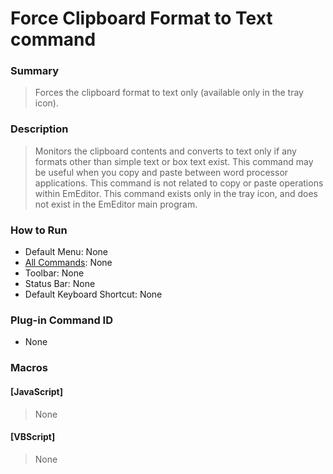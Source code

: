 # Force Clipboard Format to Text command

### Summary

> Forces the clipboard format to text only (available only in the tray icon).

### Description

> Monitors the clipboard contents and converts to text only if any formats other than simple text or box text exist. This command may be useful when you copy and paste between word processor
> applications. This command is not related to copy or paste operations within EmEditor. This command exists only in the tray icon, and does not exist in the EmEditor main program.

### How to Run

- Default Menu: None
- [All Commands](../tools/all_commands): None
- Toolbar: None
- Status Bar: None
- Default Keyboard Shortcut: None

### Plug-in Command ID

- None

### Macros

#### \[JavaScript\]

> None

#### \[VBScript\]

> None